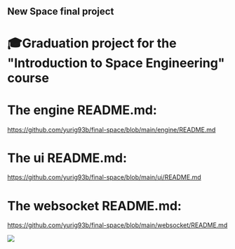 ## New Space final project

# :mortar_board:Graduation project for the "Introduction to Space Engineering" course


# The engine README.md:
https://github.com/yurig93b/final-space/blob/main/engine/README.md


# The ui README.md:
https://github.com/yurig93b/final-space/blob/main/ui/README.md

# The websocket README.md:
https://github.com/yurig93b/final-space/blob/main/websocket/README.md


 ![](https://www.space.gov.il/sites/default/files/styles/690_350/public/spaceIL.jpg?itok=eoMu-3ea)
